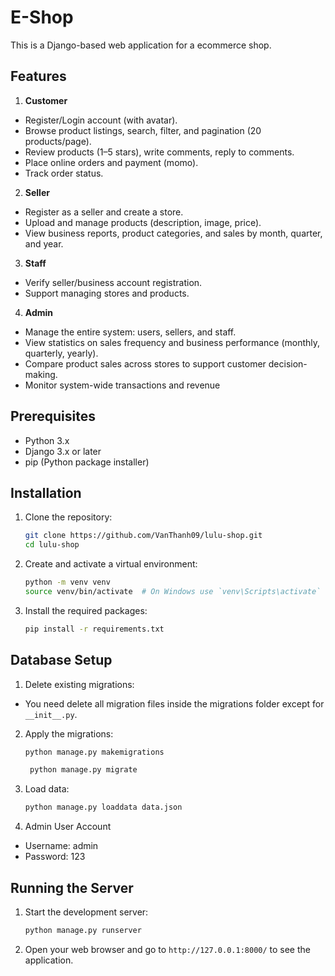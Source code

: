 # E-Shop

This is a Django-based web application for a ecommerce shop.

## Features
1. **Customer**
- Register/Login account (with avatar).
- Browse product listings, search, filter, and pagination (20 products/page).
- Review products (1–5 stars), write comments, reply to comments.
- Place online orders and payment (momo).
- Track order status.
2. **Seller**
- Register as a seller and create a store.
- Upload and manage products (description, image, price).
- View business reports, product categories, and sales by month, quarter, and year.
3. **Staff**
- Verify seller/business account registration.
- Support managing stores and products.
4. **Admin**
- Manage the entire system: users, sellers, and staff.
- View statistics on sales frequency and business performance (monthly, quarterly, yearly).
- Compare product sales across stores to support customer decision-making.
- Monitor system-wide transactions and revenue

## Prerequisites

- Python 3.x
- Django 3.x or later
- pip (Python package installer)

## Installation

1. Clone the repository:

    ```sh
    git clone https://github.com/VanThanh09/lulu-shop.git
    cd lulu-shop
    ```

2. Create and activate a virtual environment:

    ```sh
    python -m venv venv
    source venv/bin/activate  # On Windows use `venv\Scripts\activate`
    ```

3. Install the required packages:

    ```sh
    pip install -r requirements.txt
    ```

## Database Setup

1. Delete existing migrations: 

- You need delete all migration files inside the migrations folder except for `__init__.py`.

2. Apply the migrations:

    ```sh
    python manage.py makemigrations
    ```
   ```sh
    python manage.py migrate
    ```

3. Load data:

    ```sh
    python manage.py loaddata data.json
    ```
   
4. Admin User Account

- Username: admin
- Password: 123
    
## Running the Server

1. Start the development server:

    ```sh
    python manage.py runserver
    ```

2. Open your web browser and go to `http://127.0.0.1:8000/` to see the application.
